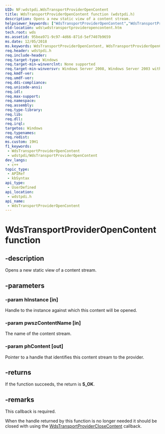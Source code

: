```yaml
---
UID: NF:wdstpdi.WdsTransportProviderOpenContent
title: WdsTransportProviderOpenContent function (wdstpdi.h)
description: Opens a new static view of a content stream.
helpviewer_keywords: ["WdsTransportProviderOpenContent","WdsTransportProviderOpenContent callback","WdsTransportProviderOpenContent callback function [Windows Deployment Services]","wds.wdstransportprovideropencontent","wdstpdi/WdsTransportProviderOpenContent"]
old-location: wds\wdstransportprovideropencontent.htm
tech.root: wds
ms.assetid: 95bea971-9c97-4d66-871d-5ef7407b9659
ms.date: 12/05/2018
ms.keywords: WdsTransportProviderOpenContent, WdsTransportProviderOpenContent callback, WdsTransportProviderOpenContent callback function [Windows Deployment Services], wds.wdstransportprovideropencontent, wdstpdi/WdsTransportProviderOpenContent
req.header: wdstpdi.h
req.include-header: 
req.target-type: Windows
req.target-min-winverclnt: None supported
req.target-min-winversvr: Windows Server 2008, Windows Server 2003 with SP2 [desktop apps only]
req.kmdf-ver: 
req.umdf-ver: 
req.ddi-compliance: 
req.unicode-ansi: 
req.idl: 
req.max-support: 
req.namespace: 
req.assembly: 
req.type-library: 
req.lib: 
req.dll: 
req.irql: 
targetos: Windows
req.typenames: 
req.redist: 
ms.custom: 19H1
f1_keywords:
 - WdsTransportProviderOpenContent
 - wdstpdi/WdsTransportProviderOpenContent
dev_langs:
 - c++
topic_type:
 - APIRef
 - kbSyntax
api_type:
 - UserDefined
api_location:
 - wdstpdi.h
api_name:
 - WdsTransportProviderOpenContent
---
```


# WdsTransportProviderOpenContent function


## -description

Opens a new static view of a content stream.

## -parameters

### -param hInstance [in]

Handle to the instance against which this content will be opened.

### -param pwszContentName [in]

The name of the content stream.

### -param phContent [out]

Pointer to a handle that identifies this content stream to the provider.

## -returns

If the function succeeds, the return is <b>S_OK</b>.

## -remarks

This callback is required.

When the handle returned by this function is no longer needed it should be closed with using the <a href="https://docs.microsoft.com/windows/desktop/api/wdstpdi/nf-wdstpdi-wdstransportproviderclosecontent">WdsTransportProviderCloseContent</a> callback.

